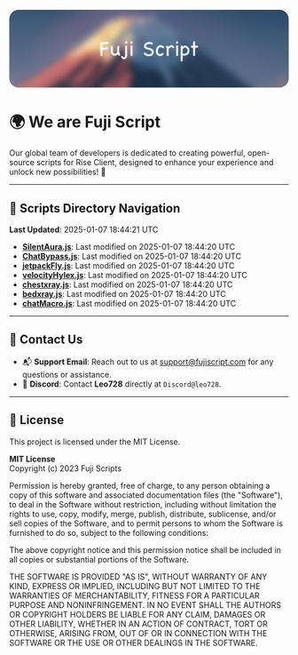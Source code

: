 ![Banner](.github/b.webp)

# 🌍 **We are Fuji Script**

Our global team of developers is dedicated to creating powerful, open-source scripts for Rise Client, designed to enhance your experience and unlock new possibilities! 🌟

---
<!-- SCRIPTS_NAVIGATION_START -->
## 📂 **Scripts Directory Navigation**

**Last Updated**: 2025-01-07 18:44:21 UTC

- **[SilentAura.js](scripts/SilentAura.js)**: Last modified on 2025-01-07 18:44:20 UTC
- **[ChatBypass.js](scripts/ChatBypass.js)**: Last modified on 2025-01-07 18:44:20 UTC
- **[jetpackFly.js](scripts/jetpackFly.js)**: Last modified on 2025-01-07 18:44:20 UTC
- **[velocityHylex.js](scripts/velocityHylex.js)**: Last modified on 2025-01-07 18:44:20 UTC
- **[chestxray.js](scripts/chestxray.js)**: Last modified on 2025-01-07 18:44:20 UTC
- **[bedxray.js](scripts/bedxray.js)**: Last modified on 2025-01-07 18:44:20 UTC
- **[chatMacro.js](scripts/chatMacro.js)**: Last modified on 2025-01-07 18:44:20 UTC

<!-- SCRIPTS_NAVIGATION_END -->

---

## 💬 **Contact Us**  
- 📬 **Support Email**: Reach out to us at [support@fujiscript.com](mailto:support@fujiscript.com) for any questions or assistance.  
- 💬 **Discord**: Contact **Leo728** directly at `Discord@leo728`.

---

## 📜 **License**

This project is licensed under the MIT License.  

**MIT License**  
Copyright (c) 2023 Fuji Scripts  

Permission is hereby granted, free of charge, to any person obtaining a copy of this software and associated documentation files (the "Software"), to deal in the Software without restriction, including without limitation the rights to use, copy, modify, merge, publish, distribute, sublicense, and/or sell copies of the Software, and to permit persons to whom the Software is furnished to do so, subject to the following conditions:  

The above copyright notice and this permission notice shall be included in all copies or substantial portions of the Software.  

THE SOFTWARE IS PROVIDED "AS IS", WITHOUT WARRANTY OF ANY KIND, EXPRESS OR IMPLIED, INCLUDING BUT NOT LIMITED TO THE WARRANTIES OF MERCHANTABILITY, FITNESS FOR A PARTICULAR PURPOSE AND NONINFRINGEMENT. IN NO EVENT SHALL THE AUTHORS OR COPYRIGHT HOLDERS BE LIABLE FOR ANY CLAIM, DAMAGES OR OTHER LIABILITY, WHETHER IN AN ACTION OF CONTRACT, TORT OR OTHERWISE, ARISING FROM, OUT OF OR IN CONNECTION WITH THE SOFTWARE OR THE USE OR OTHER DEALINGS IN THE SOFTWARE.  
